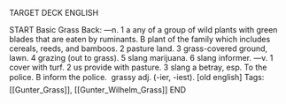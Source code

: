 TARGET DECK
ENGLISH

START
Basic
Grass
Back: —n. 1 a any of a group of wild plants with green blades that are eaten by ruminants. B plant of the family which includes cereals, reeds, and bamboos. 2 pasture land. 3 grass-covered ground, lawn. 4 grazing (out to grass). 5 slang marijuana. 6 slang informer. —v. 1 cover with turf. 2 us provide with pasture. 3 slang a betray, esp. To the police. B inform the police.  grassy adj. (-ier, -iest). [old english]
Tags: [[Gunter_Grass]], [[Gunter_Wilhelm_Grass]]
END

